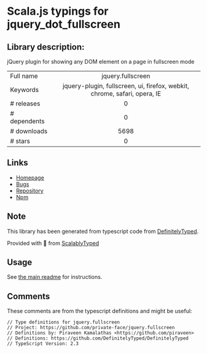 
# Scala.js typings for jquery_dot_fullscreen


## Library description:
jQuery plugin for showing any DOM element on a page in fullscreen mode

|                    |                 |
| ------------------ | :-------------: |
| Full name          | jquery.fullscreen |
| Keywords           | jquery-plugin, fullscreen, ui, firefox, webkit, chrome, safari, opera, IE |
| # releases         | 0 |
| # dependents       | 0 |
| # downloads        | 5698 |
| # stars            | 0 |

## Links
- [Homepage](https://github.com/private-face/jquery.fullscreen)
- [Bugs](https://github.com/private-face/jquery.fullscreen/issues)
- [Repository](https://github.com/private-face/jquery.fullscreen)
- [Npm](https://www.npmjs.com/package/jquery.fullscreen)
    


## Note
This library has been generated from typescript code from [DefinitelyTyped](https://definitelytyped.org).

Provided with :purple_heart: from [ScalablyTyped](https://github.com/oyvindberg/ScalablyTyped)

## Usage
See [the main readme](../../readme.md) for instructions.

## Comments

These comments are from the typescript definitions and might be useful:
```
// Type definitions for jquery.fullscreen
// Project: https://github.com/private-face/jquery.fullscreen
// Definitions by: Piraveen Kamalathas <https://github.com/piraveen>
// Definitions: https://github.com/DefinitelyTyped/DefinitelyTyped
// TypeScript Version: 2.3

```

